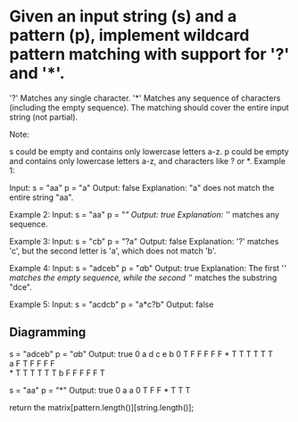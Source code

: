 
# Given an input string (s) and a pattern (p), implement wildcard pattern matching with support for '?' and '*'.

'?' Matches any single character.
'*' Matches any sequence of characters (including the empty sequence).
The matching should cover the entire input string (not partial).

Note:

s could be empty and contains only lowercase letters a-z.
p could be empty and contains only lowercase letters a-z, and characters like ? or *.
Example 1:

Input:
s = "aa"
p = "a"
Output: false
Explanation: "a" does not match the entire string "aa".

Example 2:
Input:
s = "aa"
p = "*"
Output: true
Explanation: '*' matches any sequence.

Example 3:
Input:
s = "cb"
p = "?a"
Output: false
Explanation: '?' matches 'c', but the second letter is 'a', which does not match 'b'.

Example 4:
Input:
s = "adceb"
p = "*a*b"
Output: true
Explanation: The first '*' matches the empty sequence, while the second '*' matches the substring "dce".

Example 5:
Input:
s = "acdcb"
p = "a*c?b"
Output: false

## Diagramming

s = "adceb"
p = "*a*b"
Output: true
                              0  a  d  c  e  b
                          0   T  F  F  F  F  F
                          *   T  T  T  T  T  T  
                          a   F  T  F  F  F  F  
                          *   T  T  T  T  T  T 
                          b   F  F  F  F  F  T

s = "aa"
p = "*"
Output: true
                              0  a  a
                          0   T  F  F
                          *   T  T  T
                          
return the matrix[pattern.length()][string.length()];
